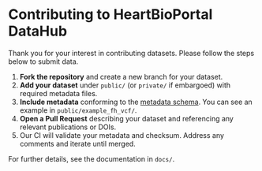 # Contributing to HeartBioPortal DataHub

Thank you for your interest in contributing datasets. Please follow the steps below to submit data.

1. **Fork the repository** and create a new branch for your dataset.
2. **Add your dataset** under `public/` (or `private/` if embargoed) with required metadata files.
3. **Include metadata** conforming to the [metadata schema](schemas/metadata.schema.json). You can see an example in `public/example_fh_vcf/`.
4. **Open a Pull Request** describing your dataset and referencing any relevant publications or DOIs.
5. Our CI will validate your metadata and checksum. Address any comments and iterate until merged.

For further details, see the documentation in `docs/`.
